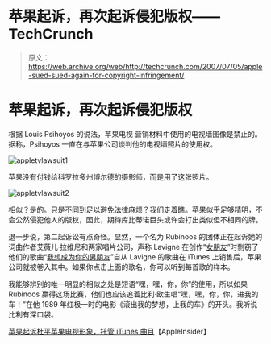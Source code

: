 # 苹果起诉，再次起诉侵犯版权——TechCrunch

> 原文：<https://web.archive.org/web/http://techcrunch.com/2007/07/05/apple-sued-sued-again-for-copyright-infringement/>

# 苹果起诉，再次起诉侵犯版权

根据 Louis Psihoyos 的说法，苹果电视 营销材料中使用的电视墙图像是禁止的。据称，Psihoyos 一直在与苹果公司谈判他的电视墙照片的使用权。

![appletvlawsuit1](img/cffddc9e0f07bed6fc205769e40f05b4.png)

苹果没有付钱给科罗拉多州博尔德的摄影师，而是用了这张照片。

![appletvlawsuit2](img/d40c9e0c26d391e58148e2e3ecaf3617.png)

相似？是的。只是不同到足以避免法律麻烦？我们走着瞧。苹果似乎足够精明，不会公然侵犯他人的版权，因此，期待库比蒂诺巨头或许会打出类似但不相同的牌。

退一步说，第二起诉讼有点奇怪。显然，一个名为 Rubinoos 的团体正在起诉她的词曲作者艾薇儿·拉维尼和两家唱片公司，声称 Lavigne 在创作“[女朋友](https://web.archive.org/web/20201125004037/http://www.amazon.com/gp/music/wma-pop-up/B000NA1OXY001001/ref=mu_sam_wma_001_001/002-6932333-6251226)”时剽窃了他们的歌曲“[我想成为你的男朋友](https://web.archive.org/web/20201125004037/http://www.rubinoos.com/boyfriend.mp3)”自从 Lavigne 的歌曲在 iTunes 上销售后，苹果公司就被卷入其中。如果你点击上面的歌名，你可以听到每首歌的样本。

我能够辨别的唯一明显的相似之处是短语“嘿，嘿，你，你”的使用，所以如果 Rubinoos 赢得这场比赛，他们也应该追着比利·欧生唱“嘿，嘿，你，你，进我的车！”在他 1989 年红极一时的电影《滚出我的梦想，上我的车》的开头。我听说比利有深口袋。

[苹果起诉杜平苹果电视形象，托管 iTunes 曲目](https://web.archive.org/web/20201125004037/http://www.appleinsider.com/articles/07/07/03/apple_sued_for_duping_apple_tv_image_hosting_itunes_track.html)【AppleInsider】